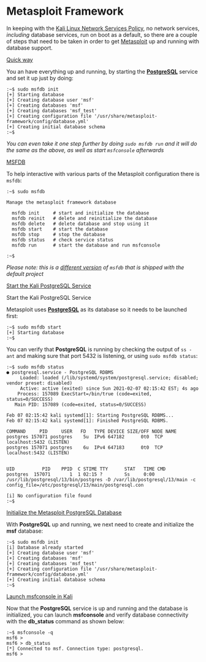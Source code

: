 # Metasploit Framework

In keeping with the [Kali Linux Network Services Policy](https://www.kali.org/docs/policy/kali-linux-network-service-policy/), no network services, _including_ database services, run on boot as a default, so there are a couple of steps that need to be taken in order to get [Metasploit](https://www.metasploit.com/) up and running with database support.

[Quick way](broken-reference)

You an have everything up and running, by starting the [**PostgreSQL**](https://www.postgresql.org/) service and set it up just by doing:

```
:~$ sudo msfdb init
[+] Starting database
[+] Creating database user 'msf'
[+] Creating databases 'msf'
[+] Creating databases 'msf_test'
[+] Creating configuration file '/usr/share/metasploit-framework/config/database.yml'
[+] Creating initial database schema
:~$
```

_You can even take it one step further by doing `sudo msfdb run` and it will do the same as the above, as well as start `msfconsole` afterwards_

[MSFDB](broken-reference)

To help interactive with various parts of the Metasploit configuration there is `msfdb`:

```
:~$ sudo msfdb

Manage the metasploit framework database

  msfdb init     # start and initialize the database
  msfdb reinit   # delete and reinitialize the database
  msfdb delete   # delete database and stop using it
  msfdb start    # start the database
  msfdb stop     # stop the database
  msfdb status   # check service status
  msfdb run      # start the database and run msfconsole

:~$
```

_Please note: this is a_ [_different version_](https://github.com/rapid7/metasploit-framework/issues/11369) _of `msfdb` that is shipped with the default project_

[Start the Kali PostgreSQL Service](broken-reference)

Start the Kali PostgreSQL Service

Metasploit uses [**PostgreSQL**](https://www.postgresql.org/) as its database so it needs to be launched first:

```
:~$ sudo msfdb start
[+] Starting database
:~$
```

You can verify that **PostgreSQL** is running by checking the output of `ss -ant` and making sure that port 5432 is listening, or using `sudo msfdb status`:

```
:~$ sudo msfdb status
● postgresql.service - PostgreSQL RDBMS
     Loaded: loaded (/lib/systemd/system/postgresql.service; disabled; vendor preset: disabled)
     Active: active (exited) since Sun 2021-02-07 02:15:42 EST; 4s ago
    Process: 157089 ExecStart=/bin/true (code=exited, status=0/SUCCESS)
   Main PID: 157089 (code=exited, status=0/SUCCESS)

Feb 07 02:15:42 kali systemd[1]: Starting PostgreSQL RDBMS...
Feb 07 02:15:42 kali systemd[1]: Finished PostgreSQL RDBMS.

COMMAND     PID     USER   FD   TYPE DEVICE SIZE/OFF NODE NAME
postgres 157071 postgres    5u  IPv6 647182      0t0  TCP localhost:5432 (LISTEN)
postgres 157071 postgres    6u  IPv4 647183      0t0  TCP localhost:5432 (LISTEN)


UID          PID    PPID  C STIME TTY      STAT   TIME CMD
postgres  157071       1  1 02:15 ?        Ss     0:00 /usr/lib/postgresql/13/bin/postgres -D /var/lib/postgresql/13/main -c config_file=/etc/postgresql/13/main/postgresql.con

[i] No configuration file found
:~$
```

[Initialize the Metasploit PostgreSQL Database](broken-reference)

With **PostgreSQL** up and running, we next need to create and initialize the **msf** database:

```
:~$ sudo msfdb init
[i] Database already started
[+] Creating database user 'msf'
[+] Creating databases 'msf'
[+] Creating databases 'msf_test'
[+] Creating configuration file '/usr/share/metasploit-framework/config/database.yml'
[+] Creating initial database schema
:~$
```

[Launch msfconsole in Kali](broken-reference)

Now that the **PostgreSQL** service is up and running and the database is initialized, you can launch **msfconsole** and verify database connectivity with the **db\_status** command as shown below:

```
:~$ msfconsole -q
msf6 >
msf6 > db_status
[*] Connected to msf. Connection type: postgresql.
msf6 >
```
